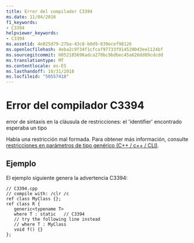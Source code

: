 ```yaml
---
title: Error del compilador C3394
ms.date: 11/04/2016
f1_keywords:
- C3394
helpviewer_keywords:
- C3394
ms.assetid: 4e025d79-27ba-43c8-b0d9-839ecef98126
ms.openlocfilehash: 4eba2c9f34f1cfcaf97733f914520043ee1124bf
ms.sourcegitcommit: 6052185696adca270bc9bdbec45a626dd89cdcdd
ms.translationtype: MT
ms.contentlocale: es-ES
ms.lasthandoff: 10/31/2018
ms.locfileid: "50557418"
---
```

# <a name="compiler-error-c3394"></a>Error del compilador C3394

error de sintaxis en la cláusula de restricciones: el 'identifier' encontrado esperaba un tipo

Había una restricción mal formada.  Para obtener más información, consulte [restricciones en parámetros de tipo genérico (C++ / c++ / CLI)](../../windows/constraints-on-generic-type-parameters-cpp-cli.md).

## <a name="example"></a>Ejemplo

El ejemplo siguiente genera la advertencia C3394:

```
// C3394.cpp
// compile with: /clr /c
ref class MyClass {};
ref class R {
   generic<typename T>
   where T : static   // C3394
   // try the following line instead
   // where T : MyClass
   void f() {}
};
```